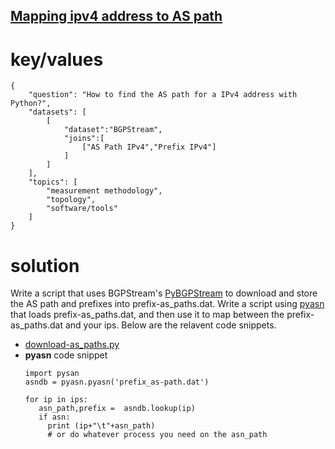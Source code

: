 ## <ins> Mapping ipv4 address to AS path </ins> ##

# key/values
~~~
{
    "question": "How to find the AS path for a IPv4 address with Python?",
    "datasets": [
        [
            "dataset":"BGPStream",
            "joins":[
                ["AS Path IPv4","Prefix IPv4"]
            ]
        ]
    ],
    "topics": [
        "measurement methodology",
        "topology",
        "software/tools"
    ]
}
~~~

# solution
Write a script that uses BGPStream's [PyBGPStream](https://bgpstream.caida.org/docs/tutorials/pybgpstream)
to download and store the AS path and prefixes into prefix-as_paths.dat.  Write a script using
[pyasn](https://pypi.org/project/pyasn/) that loads prefix-as_paths.dat, and then use it to map
between the prefix-as_paths.dat and your ips. Below are the relavent code snippets.

- [download-as_paths.py](download-as_paths.py)
- **pyasn** code snippet 
    ~~~
    import pysan
    asndb = pyasn.pyasn('prefix_as-path.dat')

    for ip in ips:
       asn_path,prefix =  asndb.lookup(ip)
       if asn:
         print (ip+"\t"+asn_path)
         # or do whatever process you need on the asn_path
    ~~~
